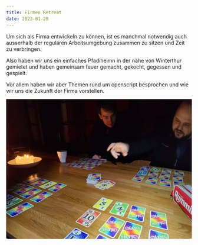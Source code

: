 ```yaml
---
title: Firmen Retreat
date: 2023-01-20
---
```


Um sich als Firma entwickeln zu können, ist es manchmal notwendig auch ausserhalb der regulären Arbeitsumgebung zusammen zu sitzen und Zeit zu verbringen.

Also haben wir uns ein einfaches Pfadiheimn in der nähe von Winterthur gemietet und haben gemeinsam feuer gemacht, gekocht, gegessen und gespielt.

Vor allem haben wir aber Themen rund um openscript besprochen und wie wir uns die Zukunft der Firma vorstellen.

![Firmen Retreat](./company-retreat.jpg 'Firmen Retreat')
